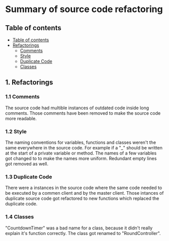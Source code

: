 # Summary of source code refactoring

## Table of contents

- [Table of contents](https://github.com/Tiaaam/GuessMaster/blob/master/docs/Summary_of_source_code_refactoring.md#table-of-contents)
- [Refactorings](https://github.com/Tiaaam/GuessMaster/blob/master/docs/Summary_of_source_code_refactoring.md#1-refactorings)
  - [Comments](https://github.com/Tiaaam/GuessMaster/blob/master/docs/Summary_of_source_code_refactoring.md#11-comments)
  - [Style](https://github.com/Tiaaam/GuessMaster/blob/master/docs/Summary_of_source_code_refactoring.md#12-style)
  - [Duplicate Code](https://github.com/Tiaaam/GuessMaster/blob/master/docs/Summary_of_source_code_refactoring.md#13-duplicate-code)
  - [Classes](https://github.com/Tiaaam/GuessMaster/blob/master/docs/Summary_of_source_code_refactoring.md#14-classes)

## 1. Refactorings

### 1.1 Comments
The source code had multible instances of outdated code inside long comments. 
Those comments have been removed to make the source code more readable.

### 1.2 Style
The naming conventions for variables, functions and classes weren't the same everywhere in the source code. For example if a "_" should be written at the start of a private variable or method. 
The names of a few variables got changed to to make the names more uniform.
Redundant empty lines got removed as well.

### 1.3 Duplicate Code
There were a instances in the source code where the same code needed to be executed by a commen client and by the master client. 
Those intances of duplicate source code got refactored to new functions which replaced the duplicate code.

### 1.4 Classes
"CountdownTimer" was a bad name for a class, because it didn't really explain it's function correctly. The class got renamed to "RoundController".


